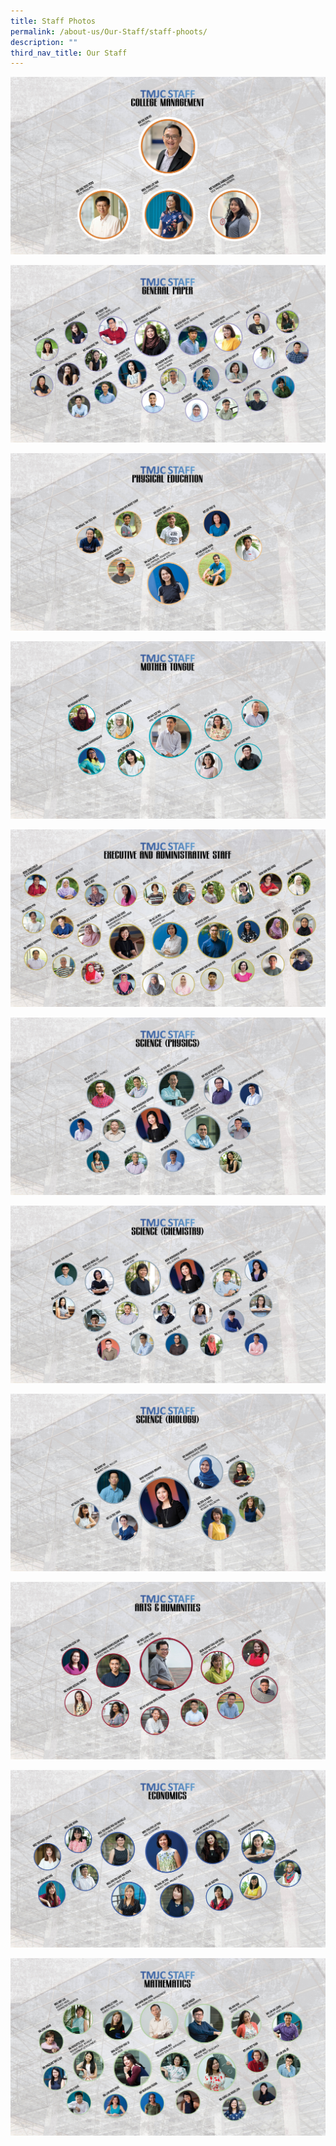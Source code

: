 ```yaml
---
title: Staff Photos
permalink: /about-us/Our-Staff/staff-phoots/
description: ""
third_nav_title: Our Staff
---
```

![](/images/Staff%20Photos/2023/TMJC%20Org%20Chart_090123-1.jpg)

![](/images/Staff%20Photos/2023/tmjc%20org%20chart_050723-2.jpg)

![](/images/Staff%20Photos/2023/TMJC%20Org%20Chart_120123-3.jpg)

![](/images/Staff%20Photos/2023/TMJC%20Org%20Chart_040123-4.jpg)

![](/images/Staff%20Photos/2023/TMJC%20Org%20Chart_280323-5.jpg)

![](/images/Staff%20Photos/2023/TMJC%20Org%20Chart_130123-6.jpg)

![](/images/Staff%20Photos/2023/tmjc%20org%20chart_050723-7.jpg)

![](/images/Staff%20Photos/2023/TMJC%20Org%20Chart_130123-8.jpg)

![](/images/Staff%20Photos/2023/tmjc%20org%20chart_050723-9.jpg)

![](/images/Staff%20Photos/2023/tmjc%20org%20chart_050723-10.jpg)

![](/images/Staff%20Photos/2023/tmjc%20org%20chart_050723-11.jpg)

